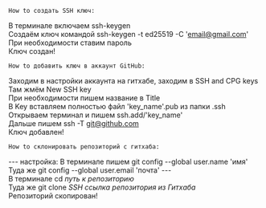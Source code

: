     How to создать SSH ключ:
В терминале включаем ssh-keygen \
Создаём ключ командой ssh-keygen -t ed25519 -C 'email@gmail.com' \
При необходимости ставим пароль \
    Ключ создан!

    How to добавить ключ в аккаунт GitHub:
Заходим в настройки аккаунта на гитхабе, заходим в SSH and CPG keys \
Там жмём New SSH key \
При необходимости пишем название в Title \
В Key вставляем полностью файл 'key_name'.pub из папки .ssh \
Открываем терминал и пишем ssh.add/'key_name' \
Дальше пишем ssh -T git@github.com \
    Ключ добавлен!

    How to склонировать репозиторий с гитхаба:
--- настройка: 
В терминале пишем git config --global user.name 'имя'
Туда же git config --global user.email 'почта' --- \
В терминале cd *путь к репозиторию* \
Туда же git clone *SSH ссылка репозитория из Гитхаба* \
    Репозиторий скопирован!